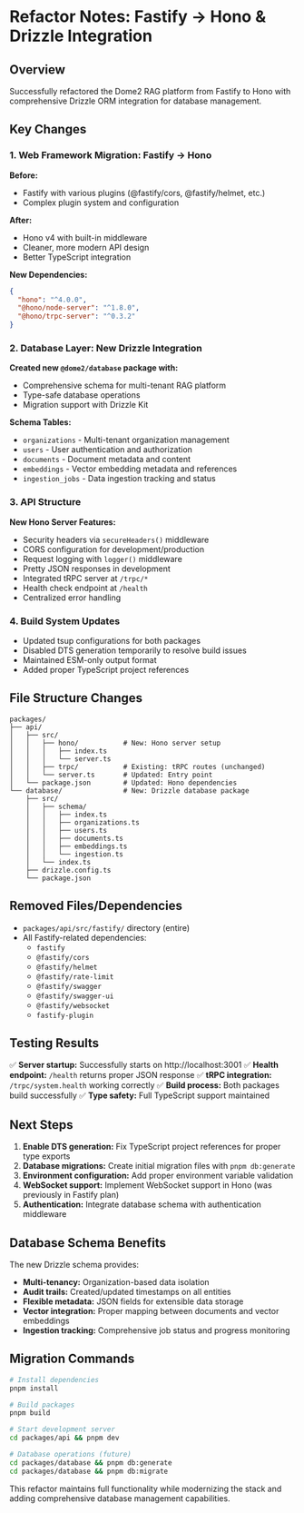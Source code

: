# Refactor Notes: Fastify → Hono & Drizzle Integration

## Overview

Successfully refactored the Dome2 RAG platform from Fastify to Hono with
comprehensive Drizzle ORM integration for database management.

## Key Changes

### 1. Web Framework Migration: Fastify → Hono

**Before:**

- Fastify with various plugins (@fastify/cors, @fastify/helmet, etc.)
- Complex plugin system and configuration

**After:**

- Hono v4 with built-in middleware
- Cleaner, more modern API design
- Better TypeScript integration

**New Dependencies:**

```json
{
  "hono": "^4.0.0",
  "@hono/node-server": "^1.8.0",
  "@hono/trpc-server": "^0.3.2"
}
```

### 2. Database Layer: New Drizzle Integration

**Created new `@dome2/database` package with:**

- Comprehensive schema for multi-tenant RAG platform
- Type-safe database operations
- Migration support with Drizzle Kit

**Schema Tables:**

- `organizations` - Multi-tenant organization management
- `users` - User authentication and authorization
- `documents` - Document metadata and content
- `embeddings` - Vector embedding metadata and references
- `ingestion_jobs` - Data ingestion tracking and status

### 3. API Structure

**New Hono Server Features:**

- Security headers via `secureHeaders()` middleware
- CORS configuration for development/production
- Request logging with `logger()` middleware
- Pretty JSON responses in development
- Integrated tRPC server at `/trpc/*`
- Health check endpoint at `/health`
- Centralized error handling

### 4. Build System Updates

- Updated tsup configurations for both packages
- Disabled DTS generation temporarily to resolve build issues
- Maintained ESM-only output format
- Added proper TypeScript project references

## File Structure Changes

```
packages/
├── api/
│   ├── src/
│   │   ├── hono/           # New: Hono server setup
│   │   │   ├── index.ts
│   │   │   └── server.ts
│   │   ├── trpc/           # Existing: tRPC routes (unchanged)
│   │   └── server.ts       # Updated: Entry point
│   └── package.json        # Updated: Hono dependencies
└── database/               # New: Drizzle database package
    ├── src/
    │   ├── schema/
    │   │   ├── index.ts
    │   │   ├── organizations.ts
    │   │   ├── users.ts
    │   │   ├── documents.ts
    │   │   ├── embeddings.ts
    │   │   └── ingestion.ts
    │   └── index.ts
    ├── drizzle.config.ts
    └── package.json
```

## Removed Files/Dependencies

- `packages/api/src/fastify/` directory (entire)
- All Fastify-related dependencies:
  - `fastify`
  - `@fastify/cors`
  - `@fastify/helmet`
  - `@fastify/rate-limit`
  - `@fastify/swagger`
  - `@fastify/swagger-ui`
  - `@fastify/websocket`
  - `fastify-plugin`

## Testing Results

✅ **Server startup:** Successfully starts on http://localhost:3001 ✅ **Health
endpoint:** `/health` returns proper JSON response ✅ **tRPC integration:**
`/trpc/system.health` working correctly ✅ **Build process:** Both packages
build successfully ✅ **Type safety:** Full TypeScript support maintained

## Next Steps

1. **Enable DTS generation:** Fix TypeScript project references for proper type
   exports
2. **Database migrations:** Create initial migration files with
   `pnpm db:generate`
3. **Environment configuration:** Add proper environment variable validation
4. **WebSocket support:** Implement WebSocket support in Hono (was previously in
   Fastify plan)
5. **Authentication:** Integrate database schema with authentication middleware

## Database Schema Benefits

The new Drizzle schema provides:

- **Multi-tenancy:** Organization-based data isolation
- **Audit trails:** Created/updated timestamps on all entities
- **Flexible metadata:** JSON fields for extensible data storage
- **Vector integration:** Proper mapping between documents and vector embeddings
- **Ingestion tracking:** Comprehensive job status and progress monitoring

## Migration Commands

```bash
# Install dependencies
pnpm install

# Build packages
pnpm build

# Start development server
cd packages/api && pnpm dev

# Database operations (future)
cd packages/database && pnpm db:generate
cd packages/database && pnpm db:migrate
```

This refactor maintains full functionality while modernizing the stack and
adding comprehensive database management capabilities.
